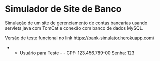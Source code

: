 # Simulador de Site de Banco
Simulação de um site de gerenciamento de contas bancarias usando servlets java com TomCat e conexão com banco de dados MySQL.

Versão de teste funcional no link https://bank-simulator.herokuapp.com/
- - Usuário para Teste - -
CPF: 123.456.789-00
Senha: 123
